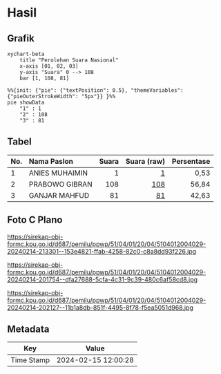 # Hasil

## Grafik

```mermaid
xychart-beta
    title "Perolehan Suara Nasional"
    x-axis [01, 02, 03]
    y-axis "Suara" 0 --> 108
    bar [1, 108, 81]
```

```mermaid
%%{init: {"pie": {"textPosition": 0.5}, "themeVariables": {"pieOuterStrokeWidth": "5px"}} }%%
pie showData
    "1" : 1
    "2" : 108
    "3" : 81
```

## Tabel

| No. | Nama Paslon    | Suara | Suara (raw) | Persentase |
|:--- |:-------------- | -----:| -----------:| ----------:|
| 1   | ANIES MUHAIMIN | 1     | [1][p-1]    | 0,53       |
| 2   | PRABOWO GIBRAN | 108   | [108][p-2]  | 56,84      |
| 3   | GANJAR MAHFUD  | 81    | [81][p-3]   | 42,63      |


[p-1]: https://github.com/gigit-pemilu/pemilu-2024/blob/main/pilpres/hitung-suara/sub/51-bali/sub/04-gianyar/sub/01-sukawati/sub/2004-sukawati/sub/029-tps/sub/paslon-1.txt
[p-2]: https://github.com/gigit-pemilu/pemilu-2024/blob/main/pilpres/hitung-suara/sub/51-bali/sub/04-gianyar/sub/01-sukawati/sub/2004-sukawati/sub/029-tps/sub/paslon-2.txt
[p-3]: https://github.com/gigit-pemilu/pemilu-2024/blob/main/pilpres/hitung-suara/sub/51-bali/sub/04-gianyar/sub/01-sukawati/sub/2004-sukawati/sub/029-tps/sub/paslon-3.txt

## Foto C Plano

https://sirekap-obj-formc.kpu.go.id/d687/pemilu/ppwp/51/04/01/20/04/5104012004029-20240214-213301--153e4821-ffab-4258-82c0-c8a8dd93f226.jpg

https://sirekap-obj-formc.kpu.go.id/d687/pemilu/ppwp/51/04/01/20/04/5104012004029-20240214-201754--dfa27688-5cfa-4c31-9c39-480c6af58cd8.jpg

https://sirekap-obj-formc.kpu.go.id/d687/pemilu/ppwp/51/04/01/20/04/5104012004029-20240214-202127--11b1a8db-851f-4495-8f78-f5ea5051d968.jpg


## Metadata

| Key        | Value               |
| ---------- | ------------------- |
| Time Stamp | 2024-02-15 12:00:28 |



